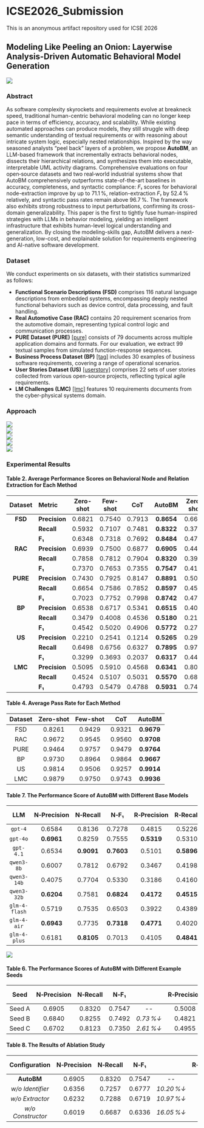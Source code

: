 # ICSE2026_Submission

This is an anonymous artifact repository used for ICSE 2026

## Modeling Like Peeling an Onion: Layerwise Analysis-Driven Automatic Behavioral Model Generation

![](Figures/motivation.png)

### Abstract

As software complexity skyrockets and requirements evolve at breakneck speed, traditional human-centric behavioral modeling can no longer keep pace in terms of efficiency, accuracy, and scalability. While existing automated approaches can produce models, they still struggle with deep semantic understanding of textual requirements or with reasoning about intricate system logic, especially nested relationships. Inspired by the way seasoned analysts “peel back” layers of a problem, we propose **AutoBM**, an LLM-based framework that incrementally extracts behavioral nodes, dissects their hierarchical relations, and synthesizes them into executable, interpretable UML activity diagrams. Comprehensive evaluations on four open‑source datasets and two real‑world industrial systems show that AutoBM comprehensively outperforms state-of-the-art baselines in accuracy, completeness, and syntactic compliance: _F₁_ scores for behavioral node-extraction improve by up to 71.1 %, relation-extraction _F₁_ by 52.4 % relatively, and syntactic pass rates remain above 96.7 %. The framework also exhibits strong robustness to input perturbations, confirming its cross-domain generalizability. This paper is the first to tightly fuse human-inspired strategies with LLMs in behavior modeling, yielding an intelligent infrastructure that exhibits human-level logical understanding and generalization. By closing the modeling-skills gap, AutoBM delivers a next-generation, low-cost, and explainable solution for requirements engineering and AI-native software development.

### Dataset

We conduct experiments on six datasets, with their statistics summarized as follows:

- **Functional Scenario Descriptions (FSD)** comprises 116 natural language descriptions from embedded systems, encompassing deeply nested functional behaviors such as device control, data processing, and fault handling.
- **Real Automotive Case (RAC)** contains 20 requirement scenarios from the automotive domain, representing typical control logic and communication processes.
- **PURE Dataset (PURE)** [\[pure\]](#) consists of 79 documents across multiple application domains and formats. For our evaluation, we extract 99 textual samples from simulated function-response sequences.
- **Business Process Dataset (BP)** [\[tag\]](#) includes 30 examples of business software requirements, covering a range of operational scenarios.
- **User Stories Dataset (US)** [\[userstory\]](#) comprises 22 sets of user stories collected from various open-source projects, reflecting typical agile requirements.
- **LM Challenges (LMC)** [\[lmc\]](#) features 10 requirements documents from the cyber-physical systems domain.

### Approach

![](Figures/overview.png)  
![](Figures/dec.png)  
![](Figures/identify.png)  
![](Figures/decompose.png)  
![](Figures/integrate.png)  

### Experimental Results

#### Table 2. Average Performance Scores on Behavioral Node and Relation Extraction for Each Method

| Dataset | Metric     | Zero-shot | Few-shot | CoT    | **AutoBM** | Zero-shot | Few-shot | CoT    | **AutoBM** |
|:-------:|:-----------|:---------:|:--------:|:------:|:----------:|:---------:|:--------:|:------:|:----------:|
| **FSD** | **Precision** | 0.6821    | 0.7540   | 0.7913 | **0.8654** | 0.6606    | 0.6544   | 0.5651 | **0.7111** |
|         | **Recall**    | 0.5932    | 0.7107   | 0.7481 | **0.8322** | 0.3711    | 0.4124   | 0.4420 | **0.5296** |
|         | **F₁**         | 0.6348    | 0.7318   | 0.7692 | **0.8484** | 0.4752    | 0.5059   | 0.4960 | **0.6071** |
| **RAC** | **Precision** | 0.6939    | 0.7500   | 0.6877 | **0.6905** | 0.4419    | 0.4713   | 0.3777 | **0.5008** |
|         | **Recall**    | 0.7858    | 0.7812   | 0.7904 | **0.8320** | 0.3953    | 0.3853   | 0.3568 | **0.5142** |
|         | **F₁**         | 0.7370    | 0.7653   | 0.7355 | **0.7547** | 0.4173    | 0.4240   | 0.3669 | **0.5074** |
| **PURE**| **Precision** | 0.7430    | 0.7925   | 0.8147 | **0.8891** | 0.5095    | 0.5910   | 0.4568 | **0.6341** |
|         | **Recall**    | 0.6654    | 0.7586   | 0.7852 | **0.8597** | 0.4524    | 0.5107   | 0.5031 | **0.5570** |
|         | **F₁**         | 0.7023    | 0.7752   | 0.7998 | **0.8742** | 0.4793    | 0.5479   | 0.4788 | **0.5931** |
| **BP**  | **Precision** | 0.6538    | 0.6717   | 0.5341 | **0.6515** | 0.4043    | 0.4586   | 0.3156 | **0.4523** |
|         | **Recall**    | 0.3479    | 0.4008   | 0.4536 | **0.5180** | 0.2129    | 0.2717   | 0.2661 | **0.3655** |
|         | **F₁**         | 0.4542    | 0.5020   | 0.4906 | **0.5772** | 0.2789    | 0.3412   | 0.2888 | **0.4043** |
| **US**  | **Precision** | 0.2210    | 0.2541   | 0.1214 | **0.5265** | 0.2914    | 0.3186   | 0.1629 | **0.5969** |
|         | **Recall**    | 0.6498    | 0.6756   | 0.6327 | **0.7895** | 0.9700    | 0.9543   | 0.9180 | **0.9329** |
|         | **F₁**         | 0.3299    | 0.3693   | 0.2037 | **0.6317** | 0.4482    | 0.4777   | 0.2802 | **0.7280** |
| **LMC** | **Precision** | 0.5095    | 0.5910   | 0.4568 | **0.6341** | 0.8093    | 0.8574   | 0.7474 | **0.8598** |
|         | **Recall**    | 0.4524    | 0.5107   | 0.5031 | **0.5570** | 0.6830    | 0.7108   | 0.8048 | **0.7293** |
|         | **F₁**         | 0.4793    | 0.5479   | 0.4788 | **0.5931** | 0.7408    | 0.7773   | 0.7750 | **0.7892** |

#### Table 4. Average Pass Rate for Each Method

| Dataset | Zero-shot | Few-shot | CoT    | **AutoBM** |
|:-------:|:---------:|:--------:|:------:|:----------:|
| FSD     |   0.8261  |  0.9429  | 0.9321 | **0.9679** |
| RAC     |   0.9672  |  0.9545  | 0.9560 | **0.9708** |
| PURE    |   0.9464  |  0.9757  | 0.9479 | **0.9764** |
| BP      |   0.9730  |  0.8964  | 0.9864 | **0.9667** |
| US      |   0.9814  |  0.9506  | 0.9257 | **0.9914** |
| LMC     |   0.9879  |  0.9750  | 0.9743 | **0.9936** |

#### Table 7. The Performance Score of AutoBM with Different Base Models

| LLM             | N‑Precision | N‑Recall | N‑F₁  | R‑Precision | R‑Recall | R‑F₁  | Pass Rate |
|:---------------:|:-----------:|:--------:|:-----:|:-----------:|:--------:|:-----:|:---------:|
| `gpt-4`         | 0.6584      | 0.8136   | 0.7278| 0.4815      | 0.5226   | 0.5012| 0.9172    |
| `gpt-4o`        | **0.6961**  | 0.8259   |0.7555 | **0.5319**  | 0.5310   |0.5314 | 0.8826    |
| `gpt-4.1`       | 0.6534      |**0.9091**|**0.7603**|0.5101    |**0.5896**|**0.5470**|**0.9587**|
| `qwen3-8b`      | 0.6007      | 0.7812   | 0.6792| 0.3467      | 0.4198   | 0.3797| 0.8574    |
| `qwen3-14b`     | 0.4075      | 0.7704   | 0.5330| 0.3186      | 0.4160   | 0.3608| **0.9482**|
| `qwen3-32b`     |**0.6204**   | 0.7581   |**0.6824**|**0.4172**|**0.4515**|**0.4337**|0.9206   |
| `glm-4-flash`   | 0.5719      | 0.7535   | 0.6503| 0.3922      | 0.4389   | 0.4142| 0.8734    |
| `glm-4-air`     |**0.6943**   | 0.7735   |**0.7318**|**0.4771**|0.4020   | 0.4364|**0.9548**|
| `glm-4-plus`    | 0.6181      |**0.8105**| 0.7013| 0.4105      |**0.4841**|**0.4443**|0.9392   |

![](Figures/llm.png)

#### Table 6. The Performance Scores of AutoBM with Different Example Seeds

| Seed   | N‑Precision | N‑Recall | N‑F₁  |         | R‑Precision | R‑Recall | R‑F₁  |         | Pass Rate |        |
|:------:|:-----------:|:--------:|:-----:|:-------:|:-----------:|:--------:|:-----:|:-------:|:---------:|:------:|
| Seed A | 0.6905      | 0.8320   | 0.7547| --      | 0.5008      | 0.5142   | 0.5074| --      | 0.9708    | --     |
| Seed B | 0.6840      | 0.8255   | 0.7492| _0.73 %↓_| 0.4821      | 0.5010   | 0.4898| _3.47 %↓_| 0.9676    | _0.33 %↓_ |
| Seed C | 0.6702      | 0.8123   | 0.7350| _2.61 %↓_| 0.4955      | 0.5108   | 0.5035| _0.77 %↓_| 0.9690    | _0.18 %↓_ |

#### Table 8. The Results of Ablation Study

| Configuration            | N‑Precision | N‑Recall | N‑F₁  |         | R‑Precision | R‑Recall | R‑F₁  |         | Pass Rate |        |
|:------------------------:|:-----------:|:--------:|:-----:|:-------:|:-----------:|:--------:|:-----:|:-------:|:---------:|:------:|
| **AutoBM**               | 0.6905      | 0.8320   | 0.7547| --      | 0.5008      | 0.5142   | 0.5074| --      | 0.9708    | --     |
| _w/o Identifier_         | 0.6356      | 0.7257   | 0.6777| _10.20 %↓_| 0.4178      | 0.4003   | 0.4089| _19.41 %↓_| 0.9614    | _0.97 %↓_ |
| _w/o Extractor_          | 0.6232      | 0.7288   | 0.6719| _10.97 %↓_| 0.3919      | 0.3886   | 0.3902| _23.10 %↓_| 0.9592    | _1.19 %↓_ |
| _w/o Constructor_        | 0.6019      | 0.6687   | 0.6336| _16.05 %↓_| 0.3519      | 0.3283   | 0.3397| _33.06 %↓_| 0.9316    | _4.04 %↓_ |
